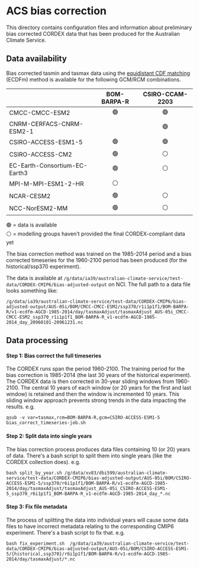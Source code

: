 # ACS bias correction

This directory contains configuration files and information about preliminary bias corrected CORDEX data
that has been produced for the Australian Climate Service.

## Data availability

Bias corrected tasmin and tasmax data using the [equidistant CDF matching](https://github.com/DamienIrving/qqscale/blob/master/docs/method_ecdfm.md) (ECDFm) method
is available for the following GCM/RCM combinations.

|  | BOM-BARPA-R | CSIRO-CCAM-2203 | 
| ---  | :-:     | :-:             |
| CMCC-CMCC-ESM2 | :green_circle: | :green_circle: |
| CNRM-CERFACS-CNRM-ESM2-1 | | :green_circle: |
| CSIRO-ACCESS-ESM1-5 | :green_circle: | :green_circle: | 
| CSIRO-ACCESS-CM2 | :green_circle: | :white_circle: | 
| EC-Earth-Consortium-EC-Earth3 | :green_circle: | :white_circle: |
| MPI-M-MPI-ESM1-2-HR | :white_circle: | |
| NCAR-CESM2 | :green_circle: | :white_circle: | 
| NCC-NorESM2-MM | :green_circle: | :white_circle: | 

:green_circle: = data is available  
:white_circle: = modelling groups haven't provided the final CORDEX-compliant data yet

The bias correction method was trained on the 1985-2014 period and a bias corrected timeseries
for the 1960-2100 period has been produced (for the historical/ssp370 experiment).

The data is available at `/g/data/ia39/australian-climate-service/test-data/CORDEX-CMIP6/bias-adjusted-output` on NCI.
The full path to a data file looks something like:
```
/g/data/ia39/australian-climate-service/test-data/CORDEX-CMIP6/bias-adjusted-output/AUS-05i/BOM/CMCC-CMCC-ESM2/ssp370/r1i1p1f1/BOM-BARPA-R/v1-ecdfm-AGCD-1985-2014/day/tasmaxAdjust/tasmaxAdjust_AUS-05i_CMCC-CMCC-ESM2_ssp370_r1i1p1f1_BOM-BARPA-R_v1-ecdfm-AGCD-1985-2014_day_20960101-20961231.nc
```

## Data processing

#### Step 1: Bias correct the full timeseries

The CORDEX runs span the period 1960-2100.
The training period for the bias correction is 1985-2014 (the last 30 years of the historical experiment).
The CORDEX data is then corrected in 30-year sliding windows from 1960-2100.
The central 10 years of each window (or 20 years for the first and last window)
is retained and then the window is incremented 10 years.
This sliding window approach prevents strong trends in the data impacting the results.
e.g.

```
qsub -v var=tasmax,rcm=BOM-BARPA-R,gcm=CSIRO-ACCESS-ESM1-5 bias_correct_timeseries-job.sh
```

#### Step 2: Split data into single years

The bias correction process produces data files containing 10 (or 20) years of data.
There's a bash script to split them into single years (like the CORDEX collection does).
e.g.

```
bash split_by_year.sh /g/data/xv83/dbi599/australian-climate-service/test-data/CORDEX-CMIP6/bias-adjusted-output/AUS-05i/BOM/CSIRO-ACCESS-ESM1-5/ssp370/r6i1p1f1/BOM-BARPA-R/v1-ecdfm-AGCD-1985-2014/day/tasmaxAdjust/tasmaxAdjust_AUS-05i_CSIRO-ACCESS-ESM1-5_ssp370_r6i1p1f1_BOM-BARPA-R_v1-ecdfm-AGCD-1985-2014_day_*.nc
```

#### Step 3: Fix file metadata

The process of splitting the data into individual years
will cause some data files to have incorrect metadata relating to the corresponding CMIP6 experiment.
There's a bash script to fix that.
e.g.

```
bash fix_experiment.sh  /g/data/ia39/australian-climate-service/test-data/CORDEX-CMIP6/bias-adjusted-output/AUS-05i/BOM/CSIRO-ACCESS-ESM1-5/{historical,ssp370}/r6i1p1f1/BOM-BARPA-R/v1-ecdfm-AGCD-1985-2014/day/tasmaxAdjust/*.nc
``` 
